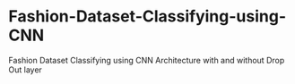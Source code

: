 # Fashion-Dataset-Classifying-using-CNN
Fashion Dataset Classifying using CNN Architecture with and without Drop Out layer 
